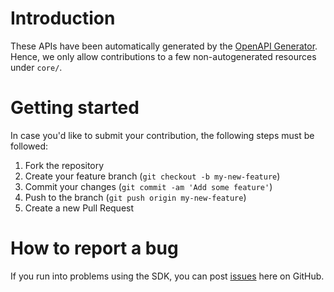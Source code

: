 # Introduction

These APIs have been automatically generated by the [OpenAPI Generator](https://openapi-generator.tech/).
Hence, we only allow contributions to a few non-autogenerated resources under `core/`.

# Getting started

In case you'd like to submit your contribution, the following steps must be followed:

1. Fork the repository
2. Create your feature branch (`git checkout -b my-new-feature`)
3. Commit your changes (`git commit -am 'Add some feature'`)
4. Push to the branch (`git push origin my-new-feature`)
5. Create a new Pull Request

# How to report a bug

If you run into problems using the SDK, you can post [issues](https://github.com/thousandeyes/thousandeyes-sdk-java/issues) here on GitHub.